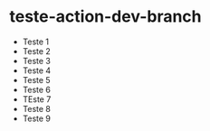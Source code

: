 # teste-action-dev-branch

- Teste 1
- Teste 2
- Teste 3
- Teste 4
- Teste 5
- Teste 6
- TEste 7
- Teste 8
- Teste 9
